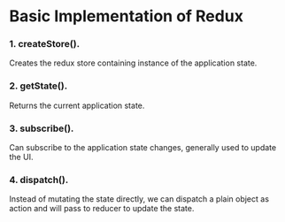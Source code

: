 # Basic Implementation of Redux

### 1. createStore().
Creates the redux store containing instance of the application state.

### 2. getState().
Returns the current application state.

### 3. subscribe().
Can subscribe to the application state changes, generally used to update the UI.

### 4. dispatch().
Instead of mutating the state directly, we can dispatch a plain object as action
and will pass to reducer to update the state.

